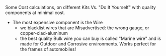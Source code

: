 Some Cost calculations, on different Kits Vs. "Do It Yourself" with quality components at minimal cost.
* The most expensive component is the Wire
    * we blacklist wires that are Misadvertised: the wrong gauge, or copper-clad-aluminum
    * the best quality Bulk wire you can buy is called "Marine wire" and is made for Outdoor and Corrosive environments. Works perfect for the frames of automobiles!
